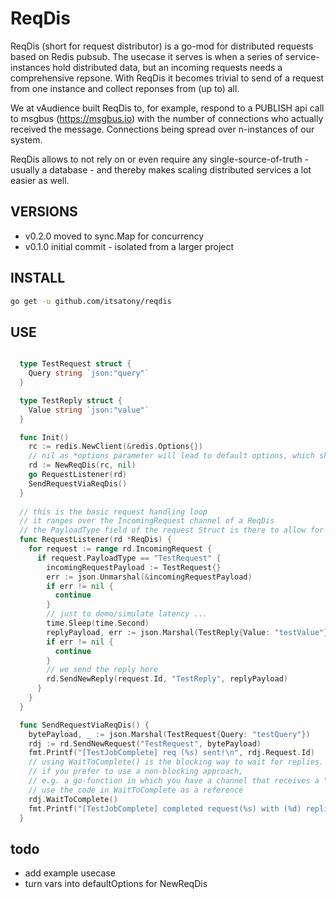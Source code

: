 # ReqDis

ReqDis (short for request distributor) is a go-mod for distributed requests based on Redis pubsub.
The usecase it serves is when a series of service-instances hold distributed data, but an incoming requests needs a comprehensive repsone.
With ReqDis it becomes trivial to send of a request from one instance and collect reponses from (up to) all.

We at vAudience built ReqDis to, for example, respond to a PUBLISH api call to msgbus (<https://msgbus.io>) with the number of connections who actually received the message. Connections being spread over n-instances of our system.

ReqDis allows to not rely on or even require any single-source-of-truth - usually a database - and thereby makes scaling distributed services a lot easier as well.

## VERSIONS

* v0.2.0 moved to sync.Map for concurrency
* v0.1.0 initial commit - isolated from a larger project

## INSTALL

````bash
go get -u github.com/itsatony/reqdis
````

## USE

````go

  type TestRequest struct {
    Query string `json:"query"`
  }

  type TestReply struct {
    Value string `json:"value"`
  }

  func Init()
    rc := redis.NewClient(&redis.Options{})
    // nil as *options parameter will lead to default options, which should be fine for most usecases.
    rd := NewReqDis(rc, nil)
    go RequestListener(rd)
    SendRequestViaReqDis()
  }
  
  // this is the basic request handling loop
  // it ranges over the IncomingRequest channel of a ReqDis
  // the PayloadType field of the request Struct is there to allow for simple and safe unmarshaling
  func RequestListener(rd *ReqDis) {
    for request := range rd.IncomingRequest {
      if request.PayloadType == "TestRequest" {
        incomingRequestPayload := TestRequest{}
        err := json.Unmarshal(&incomingRequestPayload)
        if err != nil {
          continue
        }
        // just to demo/simulate latency ... 
        time.Sleep(time.Second)
        replyPayload, err := json.Marshal(TestReply{Value: "testValue"})
        if err != nil {
          continue
        }
        // we send the reply here
        rd.SendNewReply(request.Id, "TestReply", replyPayload)
      }
    }
  }

  func SendRequestViaReqDis() {
    bytePayload, _ := json.Marshal(TestRequest{Query: "testQuery"})
    rdj := rd.SendNewRequest("TestRequest", bytePayload)
    fmt.Printf("[TestJobComplete] req (%s) sent!\n", rdj.Request.Id)
    // using WaitToComplete() is the blocking way to wait for replies. 
    // if you prefer to use a non-blocking approach, 
    // e.g. a go-function in which you have a channel that receives a "complete" notification
    // use the code in WaitToComplete as a reference
    rdj.WaitToComplete()
    fmt.Printf("[TestJobComplete] completed request(%s) with (%d) replies\n", rdj.Request.Id, len(rdj.Replies))
  }

````

## todo

* add example usecase
* turn vars into defaultOptions for NewReqDis
